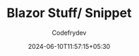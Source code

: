 ---
title: "Blazor Stuff/ Snippet"
author: "Codefrydev"
weight: 100
date: 2024-06-10T11:57:15+05:30
lastmod: 2024-06-15T23:59:59-07:00  
hideMeta: true
description: "Blazor is a .NET frontend web framework that supports both server-side rendering and client interactivity in a single programming model: Blazor is a framework for building interactive client-side web UI with .NET" 
keywords: ["CFD","CodefryDev","Code Fry Dev","Csharp","blazor","webassembly" ]
---
